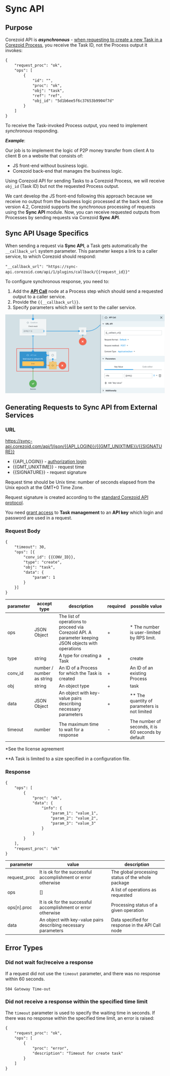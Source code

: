 # Sync API

## Purpose

Corezoid API is _**asynchronous**_ - [when requesting to create a new Task in a Corezoid Process](https://doc.corezoid.com/en/api/v1/upload-modify.html#сreate), you receive the Task ID, not the Process output it invokes:
```
{
    "request_proc": "ok",
    "ops": [
        {
            "id": "",
            "proc": "ok",
            "obj": "task",
            "ref": "ref",
            "obj_id": "5d1b6ee5f6c37653b9904f7d"
        }
    ]
}
```

To receive the Task-invoked Process output, you need to implement _*synchronous*_ responding.

_**Example**_:

Our job is to implement the logic of P2P money transfer from client A to client B on a website that consists of:
* JS front-end without business logic.
* Corezoid back-end that manages the business logic.

Using Corezoid API for sending Tasks to a Corezoid Process, we will receive `obj_id` (Task ID) but not the requested Process output.

We cant develop the JS front-end following this approach because we receive no output from the business logic processed at the back end.
Since version 4.2, Corezoid supports the _*synchronous*_ processing of requests using the **Sync API** module. Now, you can receive requested outputs from Processes by sending requests via Corezoid **Sync API**.


## Sync API Usage Specifics

When sending a request via **Sync API**, a Task gets automatically the `__callback_url` system parameter. This parameter keeps a link to a caller service, to which Corezoid should respond:

`"__callback_url": "https://sync-api.corezoid.com/api/1/plugins/callback/{{request_id}}"`

To configure synchronous response, you need to:
1. Add the [**API Call**](https://doc.corezoid.com/ru/interface/nodes/api/) node at a Process step which should send a requested output to a caller service.
2. Provide the `{{__callback_url}}`.
3. Specify parameters which will be sent to the caller service.

![img](img/sync_api_callbackurl.png)

## Generating Requests to Sync API from External Services

### URL

https://sync-api.corezoid.com/api/1/json/{{API_LOGIN}}/{{GMT_UNIXTIME}}/{{SIGNATURE}}

* {{API_LOGIN}} - [authorization login](https://doc.corezoid.com/en/interface/users_groups.html#api-keys)
* {{GMT_UNIXTIME}} - request time
* {{SIGNATURE}} - request signature

Request time should be Unix time: number of seconds elapsed from the Unix epoch at the GMT+0 Time Zone.

Request signature is created according to the [standard Corezoid API protocol](https://doc.corezoid.com/en/api/v1/spec.html).

You need [grant access](https://doc.corezoid.com/en/interface/users_groups.html#providing-access-to-the-object) to **Task management** to an **API key** which login and password are used in a request.


### Request Body

```
{
    "timeout": 30,
    "ops": [{
        "conv_id": {{CONV_ID}},
        "type": "create",
        "obj": "task",
        "data": {
            "param": 1
        }
    }]
}
```

| parameter | accept type | description | required | possible value |
| --- | --- | --- | --- | --- |
| ops| JSON Object | The list of operations to proceed via Corezoid API. A parameter keeping JSON objects with operations | + | * The number is user-limited by RPS limit. |
| type | string | A type for creating a Task | + | create |
| conv_id | number / number as string | An ID of a Process for which the Task is created | + | An ID of an existing Process |
| obj | string | An object type | + | task |
| data | JSON Object | An object with key-value pairs describing necessary parameters | + | ** The quantity of parameters is not limited |
| timeout | number | The maximum time to wait for a response | - | The number of seconds, it is 60 seconds by default |

*See the license agreement

**A Task is limited to a size specified in a configuration file.

### Response

```
{
    "ops": [
        {
            "proc": "ok",
            "data": {
                "info": {
                    "param_1": "value_1",
                    "param_2": "value_2",
                    "param_3": "value_3"
                }
            }
        }
    ],
    "request_proc": "ok"
}
```

| parameter | value | description |
| --- | --- | --- |
| request_proc | It is ok for the successful accomplishment or error otherwise | The global processing status of the whole package |
| ops | [] |A list of operations as requested |
| ops\[n\].proc | It is ok for the successful accomplishment or error otherwise | Processing status of a given operation |
| data | An object with key-value pairs describing necessary parameters | Data specified for response in the API Call node |


## Error Types

### Did not wait for/receive a response
If a request did not use the `timeout` parameter, and there was no response within 60 seconds.

`504 Gateway Time-out`

### Did not receive a response within the specified time limit
The `timeout` parameter is used to specify the waiting time in seconds. If there was no response within the specified time limit, an error is raised:

```
{
    "request_proc": "ok",
    "ops": [
        {
            "proc": "error",
            "description": "Timeout for create task"
        }
    ]
}
```